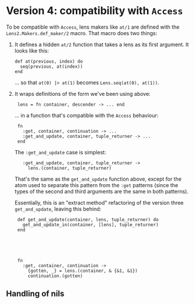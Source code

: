 # Version 4: compatibility with `Access`










To be compatible with `Access`, lens makers like `at/1` are defined
with the `Lens2.Makers.def_maker/2` macro. That macro does two things:

1. It defines a hidden `at/2` function that takes a lens as its first
   argument. It looks like this:
   
       def at(previous, index) do 
         seq(previous, at(index))
       end
       
   ... so that `at(0) |> at(1)` becomes `Lens.seq(at(0), at(1))`. 
   

2. It wraps definitions of the form we've been using above: 

        lens = fn container, descender -> ... end

   ... in a
   function that's compatible with the `Access` behaviour:
   
        fn
          :get, container, continuation -> ...
          :get_and_update, container, tuple_returner -> ...
        end
          
   The `:get_and_update` case is simplest:
           
          :get_and_update, container, tuple_returner -> 
            lens.(container, tuple_returner)

   That's the same as the `get_and_update` function above, except for
   the atom used to separate this pattern from the `:get` patterns
   (since the types of the second and third arguments are the same in
   both patterns).
   
   Essentially, this is an "extract method" refactoring of the version
   three `get_and_update`, leaving this behind: 
   
   
        def get_and_update(container, lens, tuple_returner) do
          get_and_update_in(container, [lens], tuple_returner)
        end
        
        
        
        
          
        fn
          :get, container, continuation ->
            {gotten, _} = lens.(container, & {&1, &1})
            continuation.(gotten)

           

     
## Handling of nils